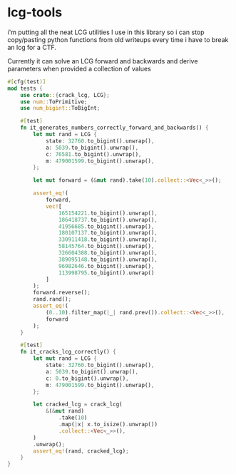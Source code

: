 # lcg-tools

i'm putting all the neat LCG utilities I use in this library so i can stop copy/pasting python functions from old writeups every time i have to break an lcg for a CTF.

Currently it can solve an LCG forward and backwards and derive parameters when provided a collection of values



```rust
#[cfg(test)]
mod tests {
    use crate::{crack_lcg, LCG};
    use num::ToPrimitive;
    use num_bigint::ToBigInt;

    #[test]
    fn it_generates_numbers_correctly_forward_and_backwards() {
        let mut rand = LCG {
            state: 32760.to_bigint().unwrap(),
            a: 5039.to_bigint().unwrap(),
            c: 76581.to_bigint().unwrap(),
            m: 479001599.to_bigint().unwrap(),
        };

        let mut forward = (&mut rand).take(10).collect::<Vec<_>>();

        assert_eq!(
            forward,
            vec![
                165154221.to_bigint().unwrap(),
                186418737.to_bigint().unwrap(),
                41956685.to_bigint().unwrap(),
                180107137.to_bigint().unwrap(),
                330911418.to_bigint().unwrap(),
                58145764.to_bigint().unwrap(),
                326604388.to_bigint().unwrap(),
                389095148.to_bigint().unwrap(),
                96982646.to_bigint().unwrap(),
                113998795.to_bigint().unwrap()
            ]
        );
        forward.reverse();
        rand.rand();
        assert_eq!(
            (0..10).filter_map(|_| rand.prev()).collect::<Vec<_>>(),
            forward
        );
    }

    #[test]
    fn it_cracks_lcg_correctly() {
        let mut rand = LCG {
            state: 32760.to_bigint().unwrap(),
            a: 5039.to_bigint().unwrap(),
            c: 0.to_bigint().unwrap(),
            m: 479001599.to_bigint().unwrap(),
        };

        let cracked_lcg = crack_lcg(
            &(&mut rand)
                .take(10)
                .map(|x| x.to_isize().unwrap())
                .collect::<Vec<_>>(),
        )
        .unwrap();
        assert_eq!(rand, cracked_lcg);
    }
}
```

